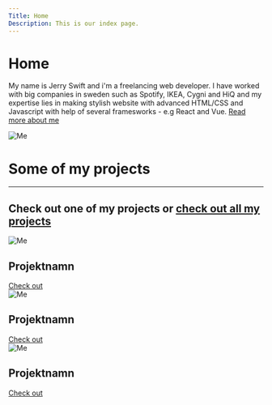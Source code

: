 ```yaml
---
Title: Home
Description: This is our index page.
---
```


Home
==========================



<div class="index-intro">
    <p>My name is Jerry Swift and i'm a freelancing web developer. I have worked with big companies in sweden such as Spotify, IKEA, Cygni and HiQ and my expertise lies in making stylish website with advanced HTML/CSS and Javascript with help of several framesworks - e.g React and Vue. 
    <a href="/about" alt="about-page">Read more about me </a>
    </p>
</div>
<picture>
    <source media="(min-width: 668px)" srcset="../portfolio/image/person_doesnt_exist.jpeg&w=350" alt="Me">
    <source media="(min-width: 376px)" srcset="../portfolio/image/person_doesnt_exist.jpeg&w=300" alt="Me"> 
    <img src="../portfolio/image/person_doesnt_exist.jpeg&w=350" alt="Me">
</picture>

<h1 class="projects-header">Some of my projects </h1>

<div class="sb sb-home">
      <small></small>
      <hr class="section-break-3" />
</div>

<h2>
    Check out one of my projects or <a href="#">check out all my projects</a>   
</h2>

<div class="project-about">
        <picture>
            <source media="(min-width: 668px)" srcset="../portfolio/image/open.jpeg&w=350" alt="Me">
            <source media="(min-width: 376px)" srcset="../portfolio/image/open.jpeg&w=300" alt="Me"> 
            <img src="../portfolio/image/open.jpeg&w=300" alt="Me">
        </picture>
        <h2>Projektnamn</h2>
        <a href="#" alt="about-page">Check out</a>
</div>
<div class="project-about">
        <picture>
            <source media="(min-width: 668px)" srcset="../portfolio/image/open.jpeg&w=350" alt="Me">
            <source media="(min-width: 376px)" srcset="../portfolio/image/open.jpeg&w=300" alt="Me"> 
            <img src="../portfolio/image/open.jpeg&w=300" alt="Me">
        </picture>
        <h2>Projektnamn</h2>
        <a href="#" alt="about-page">Check out</a>
</div>
<div class="project-about">
        <picture>
            <source media="(min-width: 668px)" srcset="../portfolio/image/open.jpeg&w=350" alt="Me">
            <source media="(min-width: 376px)" srcset="../portfolio/image/open.jpeg&w=300" alt="Me"> 
            <img src="../portfolio/image/open.jpeg&w=300" alt="Me">
        </picture>
        <h2>Projektnamn</h2>
        <a href="#" alt="about-page">Check out</a>
    </div>
</div>



